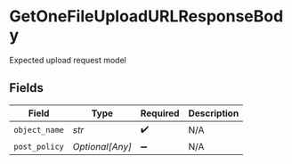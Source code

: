 # GetOneFileUploadURLResponseBody

Expected upload request model


## Fields

| Field              | Type               | Required           | Description        |
| ------------------ | ------------------ | ------------------ | ------------------ |
| `object_name`      | *str*              | :heavy_check_mark: | N/A                |
| `post_policy`      | *Optional[Any]*    | :heavy_minus_sign: | N/A                |